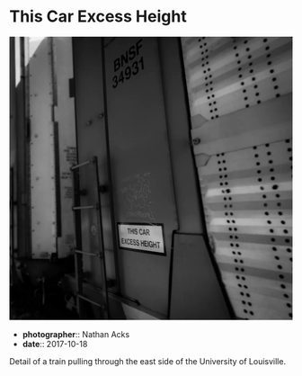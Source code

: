 # This Car Excess Height

![A sign declaring "this car excess height" next to a ladder on the side of a train car](assets/2017-10-18-this-car-excess-height.webp)

* **photographer**:: Nathan Acks  
* **date**:: 2017-10-18

Detail of a train pulling through the east side of the University of Louisville.
